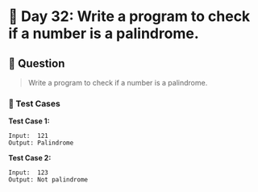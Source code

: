 # 📅 Day 32: Write a program to check if a number is a palindrome.

## 📝 Question

> Write a program to check if a number is a palindrome.

### 🧪 Test Cases

**Test Case 1:**
```
Input:  121
Output: Palindrome
```
**Test Case 2:**
```
Input:  123
Output: Not palindrome
```
